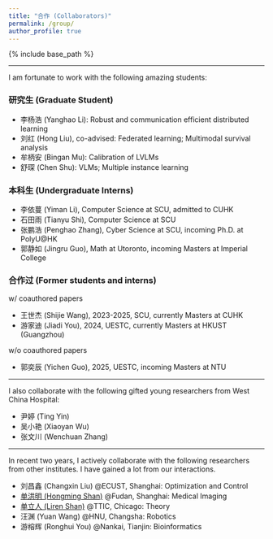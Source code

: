 ```yaml
---
title: "合作 (Collaborators)"
permalink: /group/
author_profile: true
---
```


{% include base_path %}
***

I am fortunate to work with the following amazing students:

### 研究生 (Graduate Student)
* 李杨浩 (Yanghao Li): Robust and communication efficient distributed learning
* 刘红 (Hong Liu), co-advised: Federated learning; Multimodal survival analysis
* 牟柄安 (Bingan Mu): Calibration of LVLMs
* 舒琛 (Chen Shu): VLMs; Multiple instance learning

### 本科生 (Undergraduate Interns)
* 李依蔓 (Yiman Li), Computer Science at SCU, admitted to CUHK
* 石田雨 (Tianyu Shi), Computer Science at SCU
* 张鹏浩 (Penghao Zhang), Cyber Science at SCU, incoming  Ph.D. at PolyU@HK
* 郭静如 (Jingru Guo), Math at Utoronto, incoming Masters at Imperial College


### 合作过 (Former students and interns)
w/ coauthored papers
* 王世杰 (Shijie Wang), 2023-2025, SCU, currently Masters at CUHK
* 游家迪 (Jiadi You), 2024, UESTC, currently Masters at HKUST (Guangzhou)

w/o coauthored papers
* 郭奕辰 (Yichen Guo), 2025, UESTC, incoming Masters at NTU

---
I also collaborate with the following gifted young researchers from West China Hospital:
* 尹婷 (Ting Yin)
* 吴小艳 (Xiaoyan Wu)
* 张文川 (Wenchuan Zhang)

---
In recent two years, I actively collaborate with the following researchers from other institutes. I have gained a lot from our interactions.

* 刘昌鑫 (Changxin Liu) @ECUST, Shanghai: Optimization and Control
* [单洪明 (Hongming Shan)](hmshan.io) @Fudan, Shanghai: Medical Imaging
* [单立人 (Liren Shan)](https://lirenshan.github.io/) @TTIC, Chicago: Theory
* 汪渊 (Yuan Wang) @HNU, Changsha: Robotics
* 游榕辉 (Ronghui You) @Nankai, Tianjin: Bioinformatics
